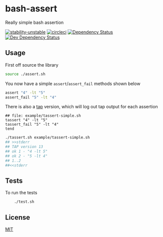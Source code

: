 # bash-assert
Really simple bash assertion

[![stability-unstable](https://img.shields.io/badge/stability-unstable-yellow.svg)][stability]
[![circleci](https://circleci.com/gh/orangemug/bash-assert.png?style=shield)][circleci]
[![Dependency Status](https://david-dm.org/orangemug/bash-assert.svg)][dm-prod]
[![Dev Dependency Status](https://david-dm.org/orangemug/bash-assert/dev-status.svg)][dm-dev]

[stability]: https://github.com/orangemug/stability-badges#unstable
[circleci]:  https://circleci.com/gh/orangemug/bash-assert
[dm-prod]:   https://david-dm.org/orangemug/bash-assert
[dm-dev]:    https://david-dm.org/orangemug/bash-assert#info=devDependencies


## Usage
First off source the library

```bash
source ./assert.sh
```

You now have a simple `assert`/`assert_fail` methods shown below

```bash
assert "4" -lt "5"
assert_fail "5" -lt "4"
```

There is also a [tap](https://testanything.org/tap-version-13-specification.html) version, which will log out tap output for each assertion

```text
## file: example/tassert-simple.sh
tassert "4" -lt "5"
tassert_fail "5" -lt "4"
tend
```

```bash
./tassert.sh example/tassert-simple.sh
## >>stderr
## TAP version 13
## ok 1 - "4 -lt 5"
## ok 2 - "5 -lt 4"
## 1..2
##<<stderr
```


## Tests
To run the tests

```bash
    ./test.sh
```


## License
[MIT](LICENSE)
